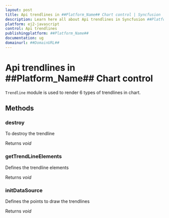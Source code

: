 ```yaml
---
layout: post
title: Api trendlines in ##Platform_Name## Chart control | Syncfusion
description: Learn here all about Api trendlines in Syncfusion ##Platform_Name## Chart control of Syncfusion Essential JS 2 and more.
platform: ej2-javascript
control: Api trendlines 
publishingplatform: ##Platform_Name##
documentation: ug
domainurl: ##DomainURL##
---
```


# Api trendlines in ##Platform_Name## Chart control

`Trendline` module is used to render 6 types of trendlines in chart.

## Methods

### destroy

To destroy the trendline

Returns *void*

### getTrendLineElements

Defines the trendline elements

Returns *void*

### initDataSource

Defines the points to draw the trendlines

Returns *void*

